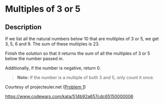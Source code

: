 # Multiples of 3 or 5

## Description

If we list all the natural numbers below 10 that are multiples of 3 or 5, we get 3, 5, 6 and 9. The sum of these multiples is 23.

Finish the solution so that it returns the sum of all the multiples of 3 or 5 below the number passed in.

Additionally, if the number is negative, return 0.

>**Note:** If the number is a multiple of both 3 and 5, only count it once.

Courtesy of projecteuler.net ([Problem 1](https://projecteuler.net/problem=1))

https://www.codewars.com/kata/514b92a657cdc65150000006